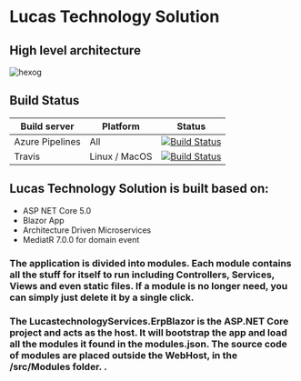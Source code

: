 # Lucas Technology Solution


## High level architecture
![hexog](https://user-images.githubusercontent.com/13305576/142688722-03c02ab9-8480-4d44-84ee-62900883bffa.jpg)

## Build Status
| Build server    | Platform       | Status      |
|-----------------|----------------|-------------|
| Azure Pipelines | All            |[![Build Status](https://simplcommerce.visualstudio.com/simplcommerce/_apis/build/status/simplcommerce.SimplCommerce?branchName=master)](https://simplcommerce.visualstudio.com/simplcommerce/_build/latest?definitionId=1&branchName=master)
|Travis           | Linux / MacOS  |[![Build Status](https://travis-ci.org/simplcommerce/SimplCommerce.svg?branch=master)](https://travis-ci.org/simplcommerce/SimplCommerce) |



## Lucas Technology Solution is built based on:

* ASP NET Core 5.0
* Blazor App
* Architecture Driven Microservices
* MediatR 7.0.0 for domain event

### The application is divided into modules. Each module contains all the stuff for itself to run including Controllers, Services, Views and even static files. If a module is no longer need, you can simply just delete it by a single click.

### The LucastechnologyServices.ErpBlazor is the ASP.NET Core project and acts as the host. It will bootstrap the app and load all the modules it found in the modules.json. The source code of modules are placed outside the WebHost, in the /src/Modules folder. .
